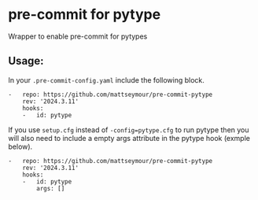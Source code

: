 # pre-commit for pytype
Wrapper to enable pre-commit for pytypes

## Usage:
In your `.pre-commit-config.yaml` include the following block.

```
-   repo: https://github.com/mattseymour/pre-commit-pytype
    rev: '2024.3.11'
    hooks:
    -   id: pytype
```

If you use `setup.cfg` instead of `-config=pytype.cfg` to run pytype then you will also need to include a empty args attribute in the pytype hook (exmple below).

```
-   repo: https://github.com/mattseymour/pre-commit-pytype
    rev: '2024.3.11'
    hooks:
    -   id: pytype
        args: []
```

